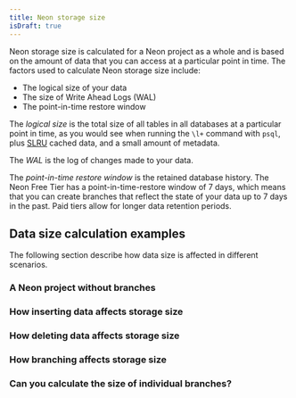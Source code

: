 ```yaml
---
title: Neon storage size
isDraft: true
---
```


Neon storage size is calculated for a Neon project as a whole and is based on the amount of data that you can access at a particular point in time. The factors used to calculate Neon storage size include:

- The logical size of your data
- The size of Write Ahead Logs (WAL)
- The point-in-time restore window

The _logical size_ is the total size of all tables in all databases at a particular point in time, as you would see when running the `\l+` command with `psql`, plus [SLRU](tbd) cached data, and a small amount of metadata.

The _WAL_ is the log of changes made to your data.

The _point-in-time restore window_ is the retained database history. The Neon Free Tier has a point-in-time-restore window of 7 days, which means that you can create branches that reflect the state of your data up to 7 days in the past. Paid tiers allow for longer data retention periods.

## Data size calculation examples

The following section describe how data size is affected in different scenarios.

### A Neon project without branches

### How inserting data affects storage size

### How deleting data affects storage size

### How branching affects storage size

### Can you calculate the size of individual branches?
